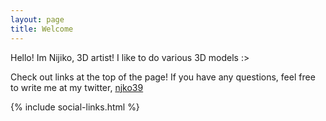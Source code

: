 ```yaml
---
layout: page
title: Welcome
---
```


Hello! Im Nijiko, 3D artist! I like to do various 3D models :>

Check out links at the top of the page! If you have any questions, feel free to write me at my twitter, [njko39](https://x.com/njko39)

<p class="button-row">
    {% include social-links.html %}
</p>